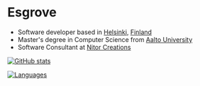 # Esgrove

- Software developer based in [Helsinki](https://en.wikipedia.org/wiki/Helsinki), [Finland](https://en.wikipedia.org/wiki/Finland)
- Master's degree in Computer Science from [Aalto University](https://www.aalto.fi/en)
- Software Consultant at [Nitor Creations](https://github.com/NitorCreations)

[![GitHub stats](https://github-readme-stats-git-masterrstaa-rickstaa.vercel.app/api?username=esgrove&count_private=true&show_icons=true&theme=github_dark)](https://github.com/anuraghazra/github-readme-stats)

[![Languages](https://github-readme-stats-git-masterrstaa-rickstaa.vercel.app/api/top-langs/?username=esgrove&langs_count=10&layout=compact&exclude_repo=mastersthesis,pathtracer&theme=github_dark)](https://github.com/anuraghazra/github-readme-stats)
